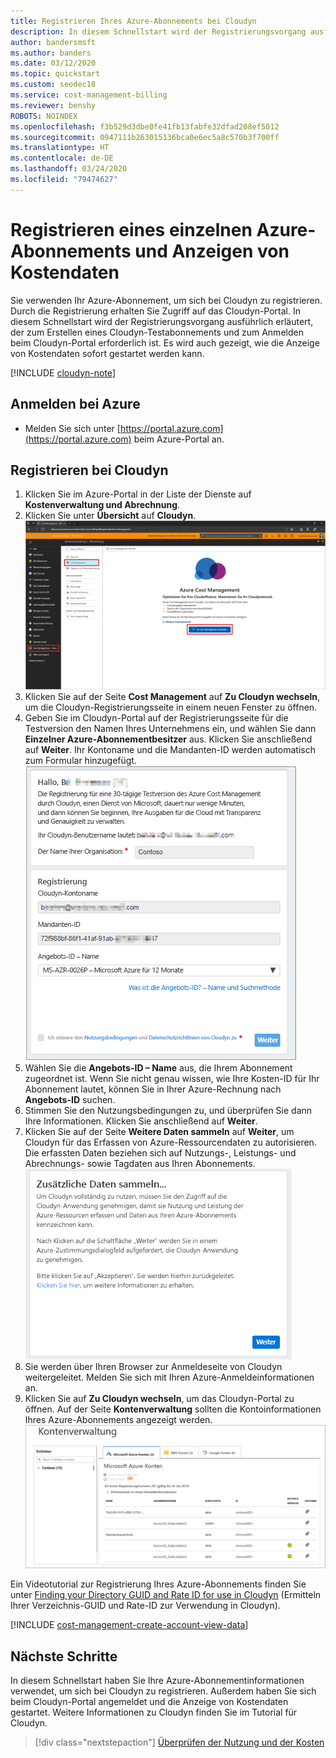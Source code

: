 ```yaml
---
title: Registrieren Ihres Azure-Abonnements bei Cloudyn
description: In diesem Schnellstart wird der Registrierungsvorgang ausführlich erläutert, der zum Erstellen eines Cloudyn-Testabonnements und zum Anmelden beim Cloudyn-Portal erforderlich ist.
author: bandersmsft
ms.author: banders
ms.date: 03/12/2020
ms.topic: quickstart
ms.custom: seodec18
ms.service: cost-management-billing
ms.reviewer: benshy
ROBOTS: NOINDEX
ms.openlocfilehash: f3b529d3dbe0fe41fb13fabfe32dfad208ef5012
ms.sourcegitcommit: 0947111b263015136bca0e6ec5a8c570b3f700ff
ms.translationtype: HT
ms.contentlocale: de-DE
ms.lasthandoff: 03/24/2020
ms.locfileid: "79474627"
---
```

# <a name="register-an-individual-azure-subscription-and-view-cost-data"></a>Registrieren eines einzelnen Azure-Abonnements und Anzeigen von Kostendaten

Sie verwenden Ihr Azure-Abonnement, um sich bei Cloudyn zu registrieren. Durch die Registrierung erhalten Sie Zugriff auf das Cloudyn-Portal. In diesem Schnellstart wird der Registrierungsvorgang ausführlich erläutert, der zum Erstellen eines Cloudyn-Testabonnements und zum Anmelden beim Cloudyn-Portal erforderlich ist. Es wird auch gezeigt, wie die Anzeige von Kostendaten sofort gestartet werden kann.

[!INCLUDE [cloudyn-note](../../../includes/cloudyn-note.md)]

## <a name="sign-in-to-azure"></a>Anmelden bei Azure

- Melden Sie sich unter [https://portal.azure.com](https://portal.azure.com) beim Azure-Portal an.

## <a name="register-with-cloudyn"></a>Registrieren bei Cloudyn

1. Klicken Sie im Azure-Portal in der Liste der Dienste auf **Kostenverwaltung und Abrechnung**.
2. Klicken Sie unter **Übersicht** auf **Cloudyn**.  
    ![Cloudyn-Seite, die im Azure-Portal angezeigt wird](./media/quick-register-azure-sub/cost-mgt-billing-service.png)
3. Klicken Sie auf der Seite **Cost Management** auf **Zu Cloudyn wechseln**, um die Cloudyn-Registrierungsseite in einem neuen Fenster zu öffnen.
4. Geben Sie im Cloudyn-Portal auf der Registrierungsseite für die Testversion den Namen Ihres Unternehmens ein, und wählen Sie dann **Einzelner Azure-Abonnementbesitzer** aus. Klicken Sie anschließend auf **Weiter**. Ihr Kontoname und die Mandanten-ID werden automatisch zum Formular hinzugefügt.  
    ![Registrierungsseite für die Testversion, wo Sie Ihre Registrierungsinformationen eingeben](./media/quick-register-azure-sub/trial-reg-ind.png)
5. Wählen Sie die **Angebots-ID – Name** aus, die Ihrem Abonnement zugeordnet ist. Wenn Sie nicht genau wissen, wie Ihre Kosten-ID für Ihr Abonnement lautet, können Sie in Ihrer Azure-Rechnung nach **Angebots-ID** suchen.
6. Stimmen Sie den Nutzungsbedingungen zu, und überprüfen Sie dann Ihre Informationen. Klicken Sie anschließend auf **Weiter**.
7. Klicken Sie auf der Seite **Weitere Daten sammeln** auf **Weiter**, um Cloudyn für das Erfassen von Azure-Ressourcendaten zu autorisieren. Die erfassten Daten beziehen sich auf Nutzungs-, Leistungs- und Abrechnungs- sowie Tagdaten aus Ihren Abonnements.  
    ![Seite zum Sammeln zusätzlicher Daten, wo Sie Cloudyn autorisieren](./media/quick-register-azure-sub/gather-additional.png)
8. Sie werden über Ihren Browser zur Anmeldeseite von Cloudyn weitergeleitet. Melden Sie sich mit Ihren Azure-Anmeldeinformationen an.
9. Klicken Sie auf **Zu Cloudyn wechseln**, um das Cloudyn-Portal zu öffnen. Auf der Seite **Kontenverwaltung** sollten die Kontoinformationen Ihres Azure-Abonnements angezeigt werden.  
    ![Kontenverwaltungsseite mit Azure-Abonnementinformationen](./media/quick-register-azure-sub/accounts-mgt.png)

Ein Videotutorial zur Registrierung Ihres Azure-Abonnements finden Sie unter [Finding your Directory GUID and Rate ID for use in Cloudyn](https://youtu.be/PaRjnyaNGMI) (Ermitteln Ihrer Verzeichnis-GUID und Rate-ID zur Verwendung in Cloudyn).

[!INCLUDE [cost-management-create-account-view-data](../../../includes/cost-management-create-account-view-data.md)]

## <a name="next-steps"></a>Nächste Schritte

In diesem Schnellstart haben Sie Ihre Azure-Abonnementinformationen verwendet, um sich bei Cloudyn zu registrieren. Außerdem haben Sie sich beim Cloudyn-Portal angemeldet und die Anzeige von Kostendaten gestartet. Weitere Informationen zu Cloudyn finden Sie im Tutorial für Cloudyn.

> [!div class="nextstepaction"]
> [Überprüfen der Nutzung und der Kosten](tutorial-review-usage.md)
